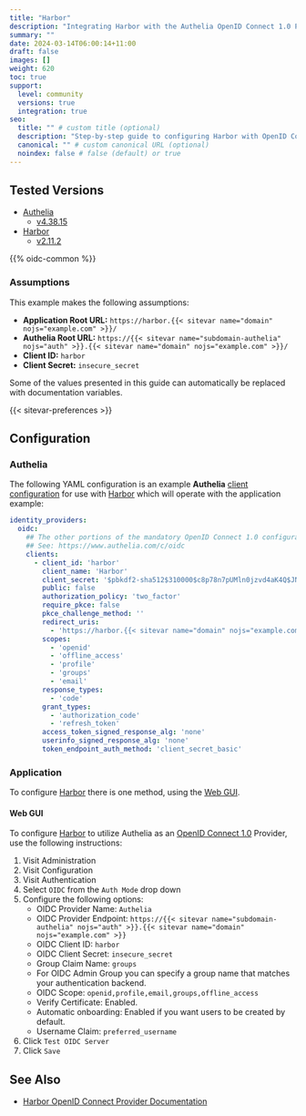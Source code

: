 ```yaml
---
title: "Harbor"
description: "Integrating Harbor with the Authelia OpenID Connect 1.0 Provider."
summary: ""
date: 2024-03-14T06:00:14+11:00
draft: false
images: []
weight: 620
toc: true
support:
  level: community
  versions: true
  integration: true
seo:
  title: "" # custom title (optional)
  description: "Step-by-step guide to configuring Harbor with OpenID Connect 1.0 for secure SSO. Enhance your login flow using Authelia’s modern identity management."
  canonical: "" # custom canonical URL (optional)
  noindex: false # false (default) or true
---
```


## Tested Versions

- [Authelia]
  - [v4.38.15](https://github.com/authelia/authelia/releases/tag/v4.38.15)
- [Harbor]
  - [v2.11.2](https://github.com/goharbor/harbor/releases/tag/v2.11.2)

{{% oidc-common %}}

### Assumptions

This example makes the following assumptions:

- __Application Root URL:__ `https://harbor.{{< sitevar name="domain" nojs="example.com" >}}/`
- __Authelia Root URL:__ `https://{{< sitevar name="subdomain-authelia" nojs="auth" >}}.{{< sitevar name="domain" nojs="example.com" >}}/`
- __Client ID:__ `harbor`
- __Client Secret:__ `insecure_secret`

Some of the values presented in this guide can automatically be replaced with documentation variables.

{{< sitevar-preferences >}}

## Configuration

### Authelia

The following YAML configuration is an example __Authelia__ [client configuration] for use with [Harbor] which will
operate with the application example:

```yaml {title="configuration.yml"}
identity_providers:
  oidc:
    ## The other portions of the mandatory OpenID Connect 1.0 configuration go here.
    ## See: https://www.authelia.com/c/oidc
    clients:
      - client_id: 'harbor'
        client_name: 'Harbor'
        client_secret: '$pbkdf2-sha512$310000$c8p78n7pUMln0jzvd4aK4Q$JNRBzwAo0ek5qKn50cFzzvE9RXV88h1wJn5KGiHrD0YKtZaR/nCb2CJPOsKaPK0hjf.9yHxzQGZziziccp6Yng'  # The digest of 'insecure_secret'.
        public: false
        authorization_policy: 'two_factor'
        require_pkce: false
        pkce_challenge_method: ''
        redirect_uris:
          - 'https://harbor.{{< sitevar name="domain" nojs="example.com" >}}/c/oidc/callback'
        scopes:
          - 'openid'
          - 'offline_access'
          - 'profile'
          - 'groups'
          - 'email'
        response_types:
          - 'code'
        grant_types:
          - 'authorization_code'
          - 'refresh_token'
        access_token_signed_response_alg: 'none'
        userinfo_signed_response_alg: 'none'
        token_endpoint_auth_method: 'client_secret_basic'
```

### Application

To configure [Harbor] there is one method, using the [Web GUI](#web-gui).

#### Web GUI

To configure [Harbor] to utilize Authelia as an [OpenID Connect 1.0] Provider, use the following instructions:

1. Visit Administration
2. Visit Configuration
3. Visit Authentication
4. Select `OIDC` from the `Auth Mode` drop down
5. Configure the following options:
   - OIDC Provider Name: `Authelia`
   - OIDC Provider Endpoint: `https://{{< sitevar name="subdomain-authelia" nojs="auth" >}}.{{< sitevar name="domain" nojs="example.com" >}}`
   - OIDC Client ID: `harbor`
   - OIDC Client Secret: `insecure_secret`
   - Group Claim Name: `groups`
   - For OIDC Admin Group you can specify a group name that matches your authentication backend.
   - OIDC Scope: `openid,profile,email,groups,offline_access`
   - Verify Certificate: Enabled.
   - Automatic onboarding: Enabled if you want users to be created by default.
   - Username Claim: `preferred_username`
6. Click `Test OIDC Server`
7. Click `Save`

## See Also

- [Harbor OpenID Connect Provider Documentation](https://goharbor.io/docs/2.11.0/administration/configure-authentication/oidc-auth/)

[Authelia]: https://www.authelia.com
[Harbor]: https://goharbor.io/
[OpenID Connect 1.0]: ../../openid-connect/introduction.md
[client configuration]: ../../../configuration/identity-providers/openid-connect/clients.md
